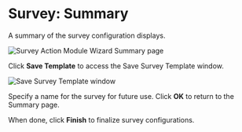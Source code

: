 # Survey: Summary

A summary of the survey configuration displays.

![Survey Action Module Wizard Summary page](/img/product_docs/accessanalyzer/admin/datacollector/adinventory/summary.webp)

Click **Save Template** to access the Save Survey Template window.

![Save Survey Template window](/img/product_docs/accessanalyzer/admin/action/survey/savesurveytemplate.webp)

Specify a name for the survey for future use. Click **OK** to return to the Summary page.

When done, click **Finish** to finalize survey configurations.
